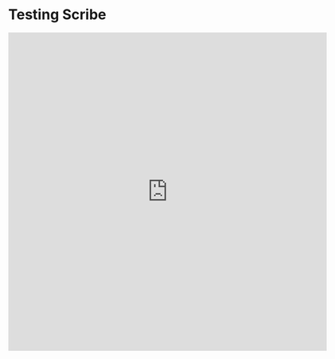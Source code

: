 # Testing Scribe

<iframe src="https://scribehow.com/embed/8x8_Workflow__kx1pHdc4Rr-BASGoWEAx7g" width="640" height="640" allowfullscreen frameborder="0"></iframe>
